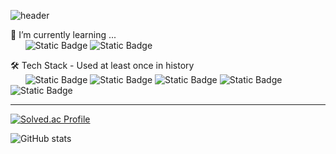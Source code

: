 
![header](https://capsule-render.vercel.app/api?type=slice&color=8ef280&height=300&section=header&text=Jaewook's%20Github&fontSize=40&fontAlign=20&fontAlignY=95)

🌱 I’m currently learning ... <br>
&nbsp;&nbsp;&nbsp;&nbsp;&nbsp;&nbsp;![Static Badge](https://img.shields.io/badge/kotlin-%237F52FF?style=for-the-badge&logo=kotlin&logoColor=white) ![Static Badge](https://img.shields.io/badge/mariadb-%23003545?style=for-the-badge&logo=mariadb&logoColor=white)


🛠️ Tech Stack - Used at least once in history<br>
&nbsp;&nbsp;&nbsp;&nbsp;&nbsp;&nbsp;![Static Badge](https://img.shields.io/badge/html5-%23E34F26?style=for-the-badge&logo=html5&logoColor=white) ![Static Badge](https://img.shields.io/badge/javascript-%23F7DF1E?style=for-the-badge&logo=javascript&logoColor=white) ![Static Badge](https://img.shields.io/badge/react-%2361DAFB?style=for-the-badge&logo=react&logoColor=white) ![Static Badge](https://img.shields.io/badge/c-%23A8B9CC?style=for-the-badge&logo=c&logoColor=white) ![Static Badge](https://img.shields.io/badge/css3-%231572B6?style=for-the-badge&logo=css3&logoColor=white) 

---

[![Solved.ac Profile](http://mazassumnida.wtf/api/generate_badge?boj=yearsingle)](https://solved.ac/yearsingle)

![GitHub stats](https://github-readme-stats.vercel.app/api?username=Jaek-Kein&show_icons=true&theme=dark)







<!--
**Jaek-Kein/Jaek-Kein** is a ✨ _special_ ✨ repository because its `README.md` (this file) appears on your GitHub profile.
<br>
(https://img.shields.io/badge/kotlin-%237F52FF?style=for-the-badge&logo=kotlin&logoColor=white) ![Static Badge](https://img.shields.io/badge/mariadb-%23003545?style=for-the-badge&logo=mariadb&logoColor=white)


Here are some ideas to get you started:

- 🔭 I’m currently working on ...
- 🌱 I’m currently learning ...
- 👯 I’m looking to collaborate on ...
- 🤔 I’m looking for help with ...
- 💬 Ask me about ...
- 📫 How to reach me: ...
- 😄 Pronouns: ...
- ⚡ Fun fact: ...
-->
